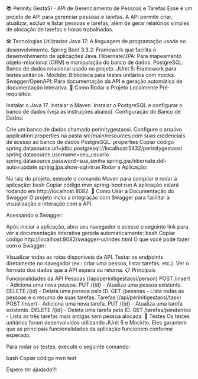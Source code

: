 📚 Perinity GestaSI - API de Gerenciamento de Pessoas e Tarefas
Esse é um projeto de API para gerenciar pessoas e tarefas. A API permite criar, atualizar, excluir e listar pessoas e tarefas, além de gerar relatórios simples de alocação de tarefas e horas trabalhadas.

🛠️ Tecnologias Utilizadas
Java 17: A linguagem de programação usada no desenvolvimento.
Spring Boot 3.3.2: Framework que facilita o desenvolvimento de aplicações Java.
Hibernate/JPA: Para mapeamento objeto-relacional (ORM) e manipulação do banco de dados.
PostgreSQL: Banco de dados relacional usado no projeto.
JUnit 5: Framework para testes unitários.
Mockito: Biblioteca para testes unitários com mocks.
Swagger/OpenAPI: Para documentação da API e geração automática de documentação interativa.
🚀 Como Rodar o Projeto Localmente
Pré-requisitos:

Instalar o Java 17.
Instalar o Maven.
Instalar o PostgreSQL e configurar o banco de dados (veja as instruções abaixo).
Configuração do Banco de Dados:

Crie um banco de dados chamado perinitygestaosi.
Configure o arquivo application.properties na pasta src/main/resources com suas credenciais de acesso ao banco de dados PostgreSQL:
properties
Copiar código
spring.datasource.url=jdbc:postgresql://localhost:5432/perinitygestaosi
spring.datasource.username=seu_usuario
spring.datasource.password=sua_senha
spring.jpa.hibernate.ddl-auto=update
spring.jpa.show-sql=true
Rodar a Aplicação:

Na raiz do projeto, execute o comando Maven para compilar e rodar a aplicação:
bash
Copiar código
mvn spring-boot:run
A aplicação estará rodando em http://localhost:8082.
📖 Como Usar a Documentação do Swagger
O projeto inclui a integração com Swagger para facilitar a visualização e interação com a API.

Acessando o Swagger:

Após iniciar a aplicação, abra seu navegador e acesse o seguinte link para ver a documentação interativa gerada automaticamente:
bash
Copiar código
http://localhost:8082/swagger-ui/index.html
O que você pode fazer com o Swagger:

Visualizar todas as rotas disponíveis da API.
Testar os endpoints diretamente no navegador (ex.: criar uma pessoa, listar tarefas, etc.).
Ver o formato dos dados que a API espera ou retorna.
📋 Principais Funcionalidades da API
Pessoas (/api/perinitigestaosi/person)
POST /insert - Adiciona uma nova pessoa.
PUT /{id} - Atualiza uma pessoa existente.
DELETE /{id} - Deleta uma pessoa pelo ID.
GET /pessoas - Lista todas as pessoas e o resumo de suas tarefas.
Tarefas (/api/perinitigestaosi/task)
POST /insert - Adiciona uma nova tarefa.
PUT /{id} - Atualiza uma tarefa existente.
DELETE /{id} - Deleta uma tarefa pelo ID.
GET /tarefas/pendentes - Lista as três tarefas mais antigas sem pessoa alocada.
🧪 Testes
Os testes unitários foram desenvolvidos utilizando JUnit 5 e Mockito. Eles garantem que as principais funcionalidades da aplicação funcionem conforme esperado.

Para rodar os testes, execute o seguinte comando:

bash
Copiar código
mvn test

Espero ter ajudado!!! 
